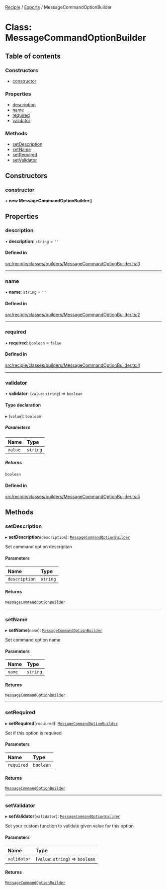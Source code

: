 [Reciple](../README.md) / [Exports](../modules.md) / MessageCommandOptionBuilder

# Class: MessageCommandOptionBuilder

## Table of contents

### Constructors

- [constructor](MessageCommandOptionBuilder.md#constructor)

### Properties

- [description](MessageCommandOptionBuilder.md#description)
- [name](MessageCommandOptionBuilder.md#name)
- [required](MessageCommandOptionBuilder.md#required)
- [validator](MessageCommandOptionBuilder.md#validator)

### Methods

- [setDescription](MessageCommandOptionBuilder.md#setdescription)
- [setName](MessageCommandOptionBuilder.md#setname)
- [setRequired](MessageCommandOptionBuilder.md#setrequired)
- [setValidator](MessageCommandOptionBuilder.md#setvalidator)

## Constructors

### constructor

• **new MessageCommandOptionBuilder**()

## Properties

### description

• **description**: `string` = `''`

#### Defined in

[src/reciple/classes/builders/MessageCommandOptionBuilder.ts:3](https://github.com/FalloutStudios/Reciple/blob/53bf2cd/src/reciple/classes/builders/MessageCommandOptionBuilder.ts#L3)

___

### name

• **name**: `string` = `''`

#### Defined in

[src/reciple/classes/builders/MessageCommandOptionBuilder.ts:2](https://github.com/FalloutStudios/Reciple/blob/53bf2cd/src/reciple/classes/builders/MessageCommandOptionBuilder.ts#L2)

___

### required

• **required**: `boolean` = `false`

#### Defined in

[src/reciple/classes/builders/MessageCommandOptionBuilder.ts:4](https://github.com/FalloutStudios/Reciple/blob/53bf2cd/src/reciple/classes/builders/MessageCommandOptionBuilder.ts#L4)

___

### validator

• **validator**: (`value`: `string`) => `boolean`

#### Type declaration

▸ (`value`): `boolean`

##### Parameters

| Name | Type |
| :------ | :------ |
| `value` | `string` |

##### Returns

`boolean`

#### Defined in

[src/reciple/classes/builders/MessageCommandOptionBuilder.ts:5](https://github.com/FalloutStudios/Reciple/blob/53bf2cd/src/reciple/classes/builders/MessageCommandOptionBuilder.ts#L5)

## Methods

### setDescription

▸ **setDescription**(`description`): [`MessageCommandOptionBuilder`](MessageCommandOptionBuilder.md)

Set command option description

#### Parameters

| Name | Type |
| :------ | :------ |
| `description` | `string` |

#### Returns

[`MessageCommandOptionBuilder`](MessageCommandOptionBuilder.md)

___

### setName

▸ **setName**(`name`): [`MessageCommandOptionBuilder`](MessageCommandOptionBuilder.md)

Set command option name

#### Parameters

| Name | Type |
| :------ | :------ |
| `name` | `string` |

#### Returns

[`MessageCommandOptionBuilder`](MessageCommandOptionBuilder.md)

___

### setRequired

▸ **setRequired**(`required`): [`MessageCommandOptionBuilder`](MessageCommandOptionBuilder.md)

Set if this option is required

#### Parameters

| Name | Type |
| :------ | :------ |
| `required` | `boolean` |

#### Returns

[`MessageCommandOptionBuilder`](MessageCommandOptionBuilder.md)

___

### setValidator

▸ **setValidator**(`validator`): [`MessageCommandOptionBuilder`](MessageCommandOptionBuilder.md)

Set your custom function to validate given value for this option

#### Parameters

| Name | Type |
| :------ | :------ |
| `validator` | (`value`: `string`) => `boolean` |

#### Returns

[`MessageCommandOptionBuilder`](MessageCommandOptionBuilder.md)
